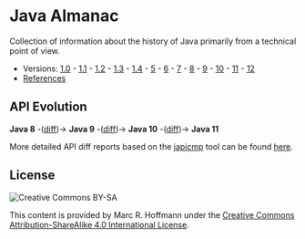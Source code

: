 # Java Almanac

Collection of information about the history of Java primarily from a technical point of view.

* Versions: [1.0](java-1.0.md) -
  [1.1](java-1.1.md) -
  [1.2](java-1.2.md) -
  [1.3](java-1.3.md) -
  [1.4](java-1.4.md) -
  [5](java-5.md) -
  [6](java-6.md) -
  [7](java-7.md) -
  [8](java-8.md) -
  [9](java-9.md) -
  [10](java-10.md) -
  [11](java-11.md) -
  [12](java-12.md)
* [References](references.md)

## API Evolution

**Java 8**
-([diff](http://download.eclipselab.org/jdkdiff/V8/V9/index.html))-> **Java 9**
-([diff](http://download.eclipselab.org/jdkdiff/V9/V10/index.html))-> **Java 10**
-([diff](http://download.eclipselab.org/jdkdiff/V10/V11/index.html))-> **Java 11**

More detailed API diff reports based on the [japicmp](https://github.com/siom79/japicmp) tool can be found [here](https://github.com/AdoptOpenJDK/jdk-api-diff).

## License

![Creative Commons BY-SA](https://i.creativecommons.org/l/by-sa/4.0/88x31.png)

This content is provided by Marc R. Hoffmann under the
[Creative Commons Attribution-ShareAlike 4.0 International License](http://creativecommons.org/licenses/by-sa/4.0/).
